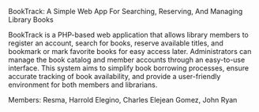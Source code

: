 BookTrack: A Simple Web App For Searching, Reserving, And Managing Library Books

BookTrack is a PHP-based web application that allows library members to register an account, search for books, reserve available titles, and bookmark or mark favorite books for easy access later. Administrators can manage the book catalog and member accounts through an easy-to-use interface. This system aims to simplify book borrowing processes, ensure accurate tracking of book availability, and provide a user-friendly environment for both members and librarians.

Members:
Resma, Harrold
Elegino, Charles Elejean
Gomez, John Ryan
